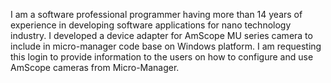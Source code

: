 I am a software professional programmer having more than 14 years of experience in developing software applications for nano technology industry. I developed a device adapter for AmScope MU series camera to include in micro-manager code base on Windows platform. I am requesting this login to provide information to the users on how to configure and use AmScope cameras from Micro-Manager.
